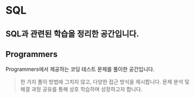 # SQL
SQL과 관련된 학습을 정리한 공간입니다.
---
## Programmers
Programmers에서 제공하는 코딩 테스트 문제를 풀이한 공간입니다.

> 한 가지 풀이 방법에 그치지 않고, 다양한 접근 방식을 제시합니다.
> 문제 분석 및 해결 과정 공유를 통해 상호 학습하며 성장하고자 합니다.
